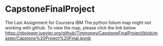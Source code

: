 # CapstoneFinalProject
The Last Assignment for Coursera IBM
The python folium map might not working with github. To view the map, please click the link below
https://nbviewer.jupyter.org/github/Timmoney/CapstoneFinalProject/blob/master/Capstone%20Project%20Final.ipynb
